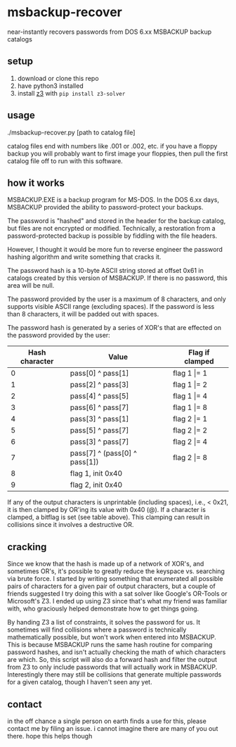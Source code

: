 # msbackup-recover
near-instantly recovers passwords from DOS 6.xx MSBACKUP backup catalogs

## setup
1. download or clone this repo
2. have python3 installed
3. install [z3](https://github.com/Z3Prover/z3) with `pip install z3-solver`

## usage
./msbackup-recover.py [path to catalog file]

catalog files end with numbers like .001 or .002, etc. if you have a floppy backup you will probably want to first image your floppies, then pull the first catalog file off to run with this software.

## how it works
MSBACKUP.EXE is a backup program for MS-DOS. In the DOS 6.xx days, MSBACKUP provided the ability to password-protect your backups.

The password is "hashed" and stored in the header for the backup catalog, but files are not encrypted or modified. Technically, a restoration from a password-protected backup is possible by fiddling with the file headers.

However, I thought it would be more fun to reverse engineer the password hashing algorithm and write something that cracks it.

The password hash is a 10-byte ASCII string stored at offset 0x61 in catalogs created by this version of MSBACKUP. If there is no password, this area will be null.

The password provided by the user is a maximum of 8 characters, and only supports visible ASCII range (excluding spaces). If the password is less than 8 characters, it will be padded out with spaces.

The password hash is generated by a series of XOR's that are effected on the password provided by the user:

| Hash character   | Value                         | Flag if clamped |
| ---------------- | ------------------------------| ----------------|
| 0                | pass[0] ^ pass[1]             | flag 1 &#124;= 1 |
| 1                | pass[2] ^ pass[3]             | flag 1 &#124;= 2 |
| 2                | pass[4] ^ pass[5]             | flag 1 &#124;= 4 |
| 3                | pass[6] ^ pass[7]             | flag 1 &#124;= 8 |
| 4                | pass[3] ^ pass[1]             | flag 2 &#124;= 1 |
| 5                | pass[5] ^ pass[7]             | flag 2 &#124;= 2 |
| 6                | pass[3] ^ pass[7]             | flag 2 &#124;= 4 |
| 7                | pass[7] ^ (pass[0] ^ pass[1]) | flag 2 &#124;= 8 |
| 8                | flag 1, init 0x40             |                  |
| 9                | flag 2, init 0x40             |                  |

If any of the output characters is unprintable (including spaces), i.e., < 0x21, it is then clamped by OR'ing its value with 0x40 (@). If a character is clamped, a bitflag is set (see table above). This clamping can result in collisions since it involves a destructive OR.

## cracking

Since we know that the hash is made up of a network of XOR's, and sometimes OR's, it's possible to greatly reduce the keyspace vs. searching via brute force. I started by writing something that enumerated all possible pairs of characters for a given pair of output characters, but a couple of friends suggested I try doing this with a sat solver like Google's OR-Tools or Microsoft's Z3. I ended up using Z3 since that's what my friend was familiar with, who graciously helped demonstrate how to get things going.

By handing Z3 a list of constraints, it solves the password for us. It sometimes will find collisions where a password is technically mathematically possible, but won't work when entered into MSBACKUP. This is because MSBACKUP runs the same hash routine for comparing password hashes, and isn't actually checking the math of which characters are which. So, this script will also do a forward hash and filter the output from Z3 to only include passwords that will actually work in MSBACKUP. Interestingly there may still be collisions that generate multiple passwords for a given catalog, though I haven't seen any yet.

## contact

in the off chance a single person on earth finds a use for this, please contact me by filing an issue. i cannot imagine there are many of you out there. hope this helps though
